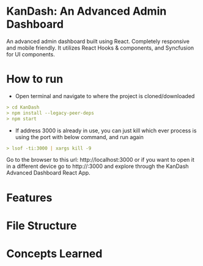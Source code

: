 # KanDash: An Advanced Admin Dashboard
An advanced admin dashboard built using React. Completely responsive and mobile friendly. It utilizes React Hooks &amp; components, and Syncfusion for UI components.

# How to run
- Open terminal and navigate to where the project is cloned/downloaded
```md
> cd KanDash
> npm install --legacy-peer-deps
> npm start
```
- If address 3000 is already in use, you can just kill which ever process is using the port with below command, and run again
```md
> lsof -ti:3000 | xargs kill -9
```
Go to the browser to this url: http://localhost:3000 or if you want to open it in a different device go to http://<ipaddress-where-program-is-running>:3000 and explore through the KanDash Advanced Dashboard React App.

# Features 

# File Structure

# Concepts Learned
